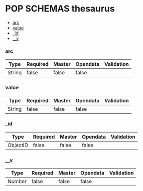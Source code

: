 # POP SCHEMAS thesaurus

- [arc](/doc/thesaurus.md#arc)
- [value](/doc/thesaurus.md#value)
- [_id](/doc/thesaurus.md#_id)
- [__v](/doc/thesaurus.md#__v)
### arc


|Type|Required|Master|Opendata|Validation|
|----|--------|------|--------|------|
|String|false|false|false||

### value


|Type|Required|Master|Opendata|Validation|
|----|--------|------|--------|------|
|String|false|false|false||

### _id


|Type|Required|Master|Opendata|Validation|
|----|--------|------|--------|------|
|ObjectID|false|false|false||

### __v


|Type|Required|Master|Opendata|Validation|
|----|--------|------|--------|------|
|Number|false|false|false||
